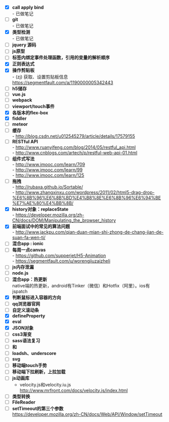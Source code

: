- [x] **call apply bind**   
    \- 已做笔记
- [ ] **git**  
    \- 已做笔记
- [x] **类型检测**  
    \- 已做笔记
- [ ] **jquery 源码**  
- [ ] **js原型**
- [ ] **标签内绑定事件处理函数，引用的变量的解析顺序**
- [x] **正则表达式**
- [x] **操作剪贴板**  
    \- (zj) 获取、设置剪贴板信息  
    https://segmentfault.com/a/1190000005342443
- [ ] **h5储存**
- [ ] **vue.js**
- [ ] **webpack**
- [ ] **viewport/touch事件**
- [x] **各版本的flex-box**
- [x] **fiddler**
- [ ] **meteor**
- [ ] **缓存**  
    \- http://blog.csdn.net/u012545279/article/details/17579155
- [ ] **RESTful API**  
    \- http://www.ruanyifeng.com/blog/2014/05/restful_api.html  
    \- http://www.cnblogs.com/artech/p/restful-web-api-01.html  
- [ ] **组件式写法**  
    \- http://www.imooc.com/learn/709  
    \- http://www.imooc.com/learn/99  
    \- http://www.imooc.com/learn/125
- [ ] **拖拽**  
    \- http://rubaxa.github.io/Sortable/  
    \- http://www.zhangxinxu.com/wordpress/2011/02/html5-drag-drop-%E6%8B%96%E6%8B%BD%E4%B8%8E%E6%8B%96%E6%94%BE%E7%AE%80%E4%BB%8B/
- [x] **history对象：replaceState**  
    \- https://developer.mozilla.org/zh-CN/docs/DOM/Manipulating_the_browser_history
- [x] **前端面试中的常见的算法问题**  
    \- http://www.jackpu.com/qian-duan-mian-shi-zhong-de-chang-jian-de-suan-fa-wen-ti/
- [ ] **混合app : ionic**
- [ ] **每周一点canvas**  
    \- https://github.com/supperjet/H5-Animation  
    \- https://segmentfault.com/u/worengjiuzaizheli
- [ ] **js内存泄漏**
- [ ] **node.js**
- [ ] **混合app：热更新**  
native端的热更新，android有Tinker（微信）和Hotfix（阿里）。ios有jspatch
- [x] **判断鼠标进入容器的方向**
- [ ] **qq浏览器官网**
- [ ] **自定义滚动条**
- [x] **defineProperty**
- [x] **eval**
- [x] **JSON对象**
- [ ] **css3渐变**
- [ ] **sass语法复习**
- [ ] **<map>和<area>**
- [ ] **loadsh、underscore**
- [ ] **svg**
- [ ] **移动端touch手势**
- [ ] **移动端下拉刷新，上拉加载**
- [ ] **js动画库**
    - velocity.js和velocity.iu.js
    http://www.mrfront.com/docs/velocity.js/index.html
- [ ] **类型转换**
- [ ] **FileReader**
- [ ] **setTimeout的第三个参数**  
https://developer.mozilla.org/zh-CN/docs/Web/API/Window/setTimeout